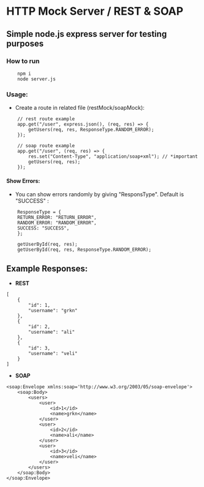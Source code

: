 # HTTP Mock Server / REST & SOAP

## Simple node.js express server for testing purposes

### How to run

```
    npm i
    node server.js
```

### Usage:

- Create a route in related file (restMock/soapMock):

```
    // rest route example
    app.get("/user", express.json(), (req, res) => {
        getUsers(req, res, ResponseType.RANDOM_ERROR);
    });

    // soap route example
    app.get("/user", (req, res) => {
        res.set("Content-Type", "application/soap+xml"); // *important
        getUsers(req, res);
    });

```

#### Show Errors:

- You can show errors randomly by giving "ResponsType". Default is "SUCCESS" :

```
    ResponseType = {
    RETURN_ERROR: "RETURN_ERROR",
    RANDOM_ERROR: "RANDOM_ERROR",
    SUCCESS: "SUCCESS",
    };

    getUserById(req, res);
    getUserById(req, res, ResponseType.RANDOM_ERROR);
```

## Example Responses:

- **REST**

```
[
    {
        "id": 1,
        "username": "grkn"
    },
    {
        "id": 2,
        "username": "ali"
    },
    {
        "id": 3,
        "username": "veli"
    }
]
```

- **SOAP**

```
<soap:Envelope xmlns:soap='http://www.w3.org/2003/05/soap-envelope'>
    <soap:Body>
        <users>
            <user>
                <id>1</id>
                <name>grkn</name>
            </user>
            <user>
                <id>2</id>
                <name>ali</name>
            </user>
            <user>
                <id>3</id>
                <name>veli</name>
            </user>
        </users>
    </soap:Body>
</soap:Envelope>
```
